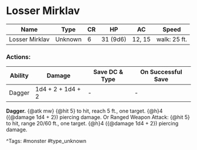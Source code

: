 # Losser Mirklav

| Name | Type | CR | HP | AC | Speed |
|------|------|----|----|----|-------|
| Losser Mirklav | Unknown | 6 | 31 (9d6) | 12, 15 | walk: 25 ft. |

### Actions:

| Ability | Damage | Save DC & Type | On Successful Save |
|---------|--------|----------------|--------------------|
| Dagger | 1d4 + 2 + 1d4 + 2 | - | - |


**Dagger.** {@atk mw} {@hit 5} to hit, reach 5 ft., one target. {@h}4 ({@damage 1d4 + 2}) piercing damage. Or Ranged Weapon Attack: {@hit 5} to hit, range 20/60 ft., one target. {@h}4 ({@damage 1d4 + 2}) piercing damage.

^Tags: #monster #type_unknown